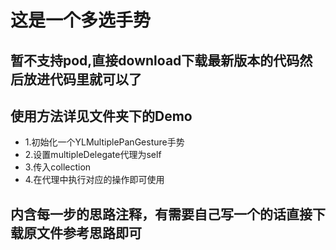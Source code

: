 # 这是一个多选手势

## 暂不支持pod,直接download下载最新版本的代码然后放进代码里就可以了

## 使用方法详见文件夹下的Demo 
- 1.初始化一个YLMultiplePanGesture手势
- 2.设置multipleDelegate代理为self
- 3.传入collection
- 4.在代理中执行对应的操作即可使用

## 内含每一步的思路注释，有需要自己写一个的话直接下载原文件参考思路即可
